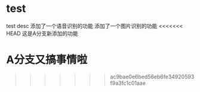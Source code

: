 # test
test desc
添加了一个语音识别的功能
添加了一个图片识别的功能
<<<<<<< HEAD
这是A分支新添加的功能


A分支又搞事情啦
=======
>>>>>>> ac9bae0e6bed56eb6fe34920593f9a3fc1c01aae

